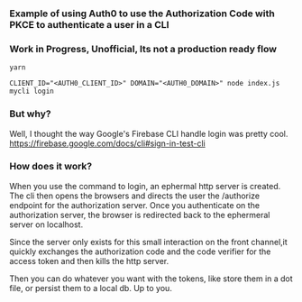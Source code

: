 ### Example of using Auth0 to use the Authorization Code with PKCE to authenticate a user in a CLI

### Work in Progress, Unofficial, Its not a production ready flow

```
yarn

CLIENT_ID="<AUTH0_CLIENT_ID>" DOMAIN="<AUTH0_DOMAIN>" node index.js mycli login

```


### But why?
Well, I thought the way Google's Firebase CLI handle login was pretty cool.
https://firebase.google.com/docs/cli#sign-in-test-cli

### How does it work?
When you use the command to login, an ephermal http server is created. The cli then opens the browsers and directs the user the /authorize endpoint for the authorization server. Once you authenticate on the authorization server, the browser is redirected back to the ephermeral server on localhost. 

Since the server only exists for this small interaction on the front channel,it quickly exchanges the authorization code and the code verifier for the access token and then kills the http server.

Then you can do whatever you want with the tokens, like store them in a dot file, or persist them to a local db. Up to you.
